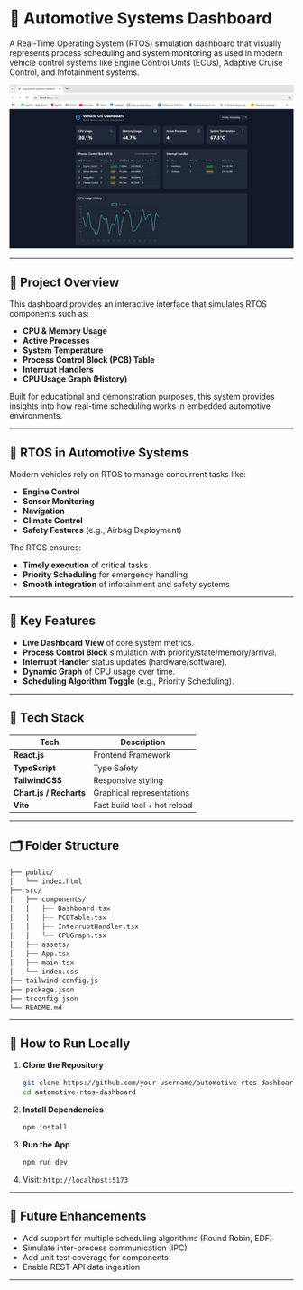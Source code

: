 
# 🚗 Automotive Systems Dashboard

A Real-Time Operating System (RTOS) simulation dashboard that visually represents process scheduling and system monitoring as used in modern vehicle control systems like Engine Control Units (ECUs), Adaptive Cruise Control, and Infotainment systems.

![Dashboard Screenshot](./Automative%20systems.jpg)

---

## 🔧 Project Overview

This dashboard provides an interactive interface that simulates RTOS components such as:
- **CPU & Memory Usage**
- **Active Processes**
- **System Temperature**
- **Process Control Block (PCB) Table**
- **Interrupt Handlers**
- **CPU Usage Graph (History)**

Built for educational and demonstration purposes, this system provides insights into how real-time scheduling works in embedded automotive environments.

---

## 🧠 RTOS in Automotive Systems

Modern vehicles rely on RTOS to manage concurrent tasks like:
- **Engine Control**
- **Sensor Monitoring**
- **Navigation**
- **Climate Control**
- **Safety Features** (e.g., Airbag Deployment)

The RTOS ensures:
- **Timely execution** of critical tasks
- **Priority Scheduling** for emergency handling
- **Smooth integration** of infotainment and safety systems

---

## 📁 Key Features

- **Live Dashboard View** of core system metrics.
- **Process Control Block** simulation with priority/state/memory/arrival.
- **Interrupt Handler** status updates (hardware/software).
- **Dynamic Graph** of CPU usage over time.
- **Scheduling Algorithm Toggle** (e.g., Priority Scheduling).

---

## 🧱 Tech Stack

| Tech          | Description                      |
|---------------|----------------------------------|
| **React.js**  | Frontend Framework               |
| **TypeScript**| Type Safety                      |
| **TailwindCSS** | Responsive styling             |
| **Chart.js / Recharts** | Graphical representations |
| **Vite**      | Fast build tool + hot reload     |

---

## 🗂️ Folder Structure

```
├── public/
│   └── index.html
├── src/
│   ├── components/
│   │   ├── Dashboard.tsx
│   │   ├── PCBTable.tsx
│   │   ├── InterruptHandler.tsx
│   │   └── CPUGraph.tsx
│   ├── assets/
│   ├── App.tsx
│   ├── main.tsx
│   └── index.css
├── tailwind.config.js
├── package.json
├── tsconfig.json
└── README.md
```

---

## 🧪 How to Run Locally

1. **Clone the Repository**
   ```bash
   git clone https://github.com/your-username/automotive-rtos-dashboard.git
   cd automotive-rtos-dashboard
   ```

2. **Install Dependencies**
   ```bash
   npm install
   ```

3. **Run the App**
   ```bash
   npm run dev
   ```

4. Visit: `http://localhost:5173`

---

## 🔮 Future Enhancements

- Add support for multiple scheduling algorithms (Round Robin, EDF)
- Simulate inter-process communication (IPC)
- Add unit test coverage for components
- Enable REST API data ingestion

---
